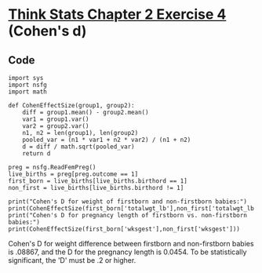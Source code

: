 # [Think Stats Chapter 2 Exercise 4](http://greenteapress.com/thinkstats2/html/thinkstats2003.html#toc24) (Cohen's d)

## Code
```
import sys
import nsfg
import math

def CohenEffectSize(group1, group2):
    diff = group1.mean() - group2.mean()
    var1 = group1.var()
    var2 = group2.var()
    n1, n2 = len(group1), len(group2)
    pooled_var = (n1 * var1 + n2 * var2) / (n1 + n2)
    d = diff / math.sqrt(pooled_var)
    return d

preg = nsfg.ReadFemPreg()
live_births = preg[preg.outcome == 1]
first_born = live_births[live_births.birthord == 1]
non_first = live_births[live_births.birthord != 1]

print("Cohen's D for weight of firstborn and non-firstborn babies:")
print(CohenEffectSize(first_born['totalwgt_lb'],non_first['totalwgt_lb']))
print("Cohen's D for pregnancy length of firstborn vs. non-firstborn babies:")
print(CohenEffectSize(first_born['wksgest'],non_first['wksgest']))
```

Cohen's D for weight difference between firstborn and non-firstborn babies is .08867, and the D for the pregnancy length is 0.0454. To be statistically significant, the 'D' must be .2 or higher.